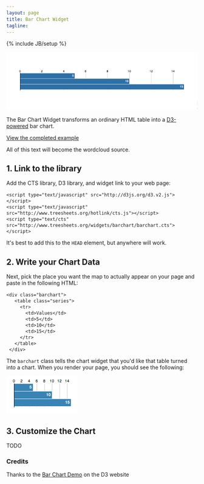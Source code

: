 ```yaml
---
layout: page
title: Bar Chart Widget
tagline:
---
```

{% include JB/setup %}

<img class="widget-banner" src="banner.png" />

<p class="intro">The Bar Chart Widget transforms an ordinary HTML table into a
<a href="http://d3js.org/">D3-powered</a> bar chart.</p>

<p class="intro"><a href="example.html">View the completed example</a></p>


<div class="wordcloud">
All of this text will become the wordcloud source.
</div>




## 1. Link to the library

Add the CTS library, D3 library, and widget link to your web page:

    <script type="text/javascript" src="http://d3js.org/d3.v2.js"></script>
    <script type="text/javascript" src="http://www.treesheets.org/hotlink/cts.js"></script>
    <script type="text/cts" src="http://www.treesheets.org/widgets/barchart/barchart.cts"></script>

It's best to add this to the `HEAD` element, but anywhere will work.

## 2. Write your Chart Data

Next, pick the place you want the map to actually appear on your page and paste
in the following HTML: 

    <div class="barchart">
       <table class="series">
         <tr>
           <td>Values</td>
           <td>5</td>
           <td>10</td>
           <td>15</td>
         </tr>
       </table>
     </div>

The `barchart` class tells the chart widget that you'd like that table turned
into a chart. When you render your page, you should see the following:

![Bar Chart Example](example1.png)

## 3. Customize the Chart

TODO

### Credits

Thanks to the [Bar Chart
Demo](http://mbostock.github.com/d3/tutorial/bar-1.html) on the D3 website 

<script>
$(function() {
  SelectPage("PageWidgets", "PageWidgetsBarchart");
});
</script>
